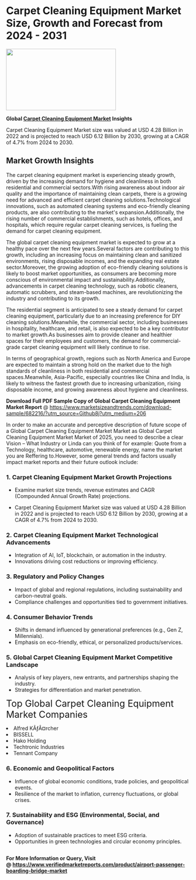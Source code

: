 <H1>Carpet Cleaning Equipment Market Size, Growth and Forecast from 2024 - 2031</H1><img class="aligncenter size-medium wp-image-584254" src="https://thirdeyenews.in/wp-content/uploads/2024/09/Global-Market-Research-300x168.jpeg" alt="" width="300" height="168" /><p><strong>Global&nbsp;<a href="https://www.marketsizeandtrends.com/download-sample/682216/?utm_source=Github8j?utm_medium=206">Carpet Cleaning Equipment Market</a> Insights</strong></p><p>Carpet Cleaning Equipment Market size was valued at USD 4.28 Billion in 2022 and is projected to reach USD 6.12 Billion by 2030, growing at a CAGR of 4.7% from 2024 to 2030.</p><p><h2>Market Growth Insights</h2> <p>The carpet cleaning equipment market is experiencing steady growth, driven by the increasing demand for hygiene and cleanliness in both residential and commercial sectors.With rising awareness about indoor air quality and the importance of maintaining clean carpets, there is a growing need for advanced and efficient carpet cleaning solutions.Technological innovations, such as automated cleaning systems and eco-friendly cleaning products, are also contributing to the market's expansion.Additionally, the rising number of commercial establishments, such as hotels, offices, and hospitals, which require regular carpet cleaning services, is fueling the demand for carpet cleaning equipment.</p> <p>The global carpet cleaning equipment market is expected to grow at a healthy pace over the next few years.Several factors are contributing to this growth, including an increasing focus on maintaining clean and sanitized environments, rising disposable incomes, and the expanding real estate sector.Moreover, the growing adoption of eco-friendly cleaning solutions is likely to boost market opportunities, as consumers are becoming more conscious of environmental impact and sustainability.Additionally, advancements in carpet cleaning technology, such as robotic cleaners, automatic scrubbers, and steam-based machines, are revolutionizing the industry and contributing to its growth.</p> <p>The residential segment is anticipated to see a steady demand for carpet cleaning equipment, particularly due to an increasing preference for DIY cleaning solutions.Meanwhile, the commercial sector, including businesses in hospitality, healthcare, and retail, is also expected to be a key contributor to market growth.As businesses aim to provide cleaner and healthier spaces for their employees and customers, the demand for commercial-grade carpet cleaning equipment will likely continue to rise.</p> <p>In terms of geographical growth, regions such as North America and Europe are expected to maintain a strong hold on the market due to the high standards of cleanliness in both residential and commercial spaces.Meanwhile, Asia-Pacific, especially countries like China and India, is likely to witness the fastest growth due to increasing urbanization, rising disposable income, and growing awareness about hygiene and cleanliness.</p> <p><span class=""><strong>Download Full PDF Sample Copy of Global Carpet Cleaning Equipment Market Report</strong> @ <a href="https://www.marketsizeandtrends.com/download-sample/682216/?utm_source=Github8j?utm_medium=206" target="_blank">https://www.marketsizeandtrends.com/download-sample/682216/?utm_source=Github8j?utm_medium=206</a></span></p><p>In order to make an accurate and perceptive description of future scope of a Global&nbsp;Carpet Cleaning Equipment Market Market as Global&nbsp;Carpet Cleaning Equipment Market Market of 2025, you need to describe a clear Vision &ndash; What Industry or Linda can you think of for example: Quote from a Technology, healthcare, automotive, renewable energy, name the market you are Reffering to.However, some general trends and factors usually impact market reports and their future outlook include:</p><h3>1.&nbsp;<strong>Carpet Cleaning Equipment Market Growth Projections</strong></h3><ul><li>Examine market size trends, revenue estimates and CAGR (Compounded Annual Growth Rate) projections.</li><li><p>Carpet Cleaning Equipment Market size was valued at USD 4.28 Billion in 2022 and is projected to reach USD 6.12 Billion by 2030, growing at a CAGR of 4.7% from 2024 to 2030.</p></li></ul><h3>2.&nbsp;<strong>Carpet Cleaning Equipment Market Technological Advancements</strong></h3><ul><li>Integration of AI, IoT, blockchain, or automation in the industry.</li><li>Innovations driving cost reductions or improving efficiency.</li></ul><h3>3.&nbsp;<strong>Regulatory and Policy Changes</strong></h3><ul><li>Impact of global and regional regulations, including sustainability and carbon-neutral goals.</li><li>Compliance challenges and opportunities tied to government initiatives.</li></ul><h3>4.&nbsp;<strong>Consumer Behavior Trends</strong></h3><ul><li>Shifts in demand influenced by generational preferences (e.g., Gen Z, Millennials).</li><li>Emphasis on eco-friendly, ethical, or personalized products/services.</li></ul><h3>5.&nbsp;<strong>Global Carpet Cleaning Equipment Market Competitive Landscape</strong></h3><ul><li>Analysis of key players, new entrants, and partnerships shaping the industry.</li><li>Strategies for differentiation and market penetration.</li></ul><p data-pm-slice="1 1 []"><span style="color: inherit; font-family: inherit; font-size: 25px;">Top Global Carpet Cleaning Equipment Market Companies</span></p><div class="" data-test-id=""><p><li>Alfred KÃƒÂ¤rcher</li><li> BISSELL</li><li> Hako Holding</li><li> Techtronic Industries</li><li> Tennant Company</li></p></div><h3>6.&nbsp;<strong>Economic and Geopolitical Factors</strong></h3><ul><li>Influence of global economic conditions, trade policies, and geopolitical events.</li><li>Resilience of the market to inflation, currency fluctuations, or global crises.</li></ul><h3>7.&nbsp;<strong>Sustainability and ESG (Environmental, Social, and Governance)</strong></h3><ul><li>Adoption of sustainable practices to meet ESG criteria.</li><li>Opportunities in green technologies and circular economy principles.</li></ul><h2><strong style="font-size: 14px;">For More Information or Query, Visit @&nbsp;</strong><a style="background-color: #ffffff; font-size: 14px;" href="https://www.marketsizeandtrends.com/report/carpet-cleaning-equipment-market/" target="_blank">https://www.verifiedmarketreports.com/product/airport-passenger-boarding-bridge-market</a></h2>